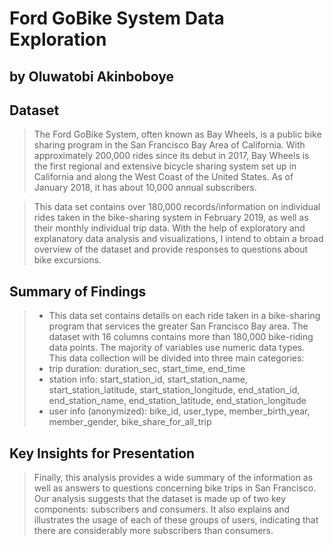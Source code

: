 # Ford GoBike System Data Exploration
## by Oluwatobi Akinboboye


## Dataset

> The Ford GoBike System, often known as Bay Wheels, is a public bike sharing program in the San Francisco Bay Area of California. With approximately 200,000 rides since its debut in 2017, Bay Wheels is the first regional and extensive bicycle sharing system set up in California and along the West Coast of the United States. As of January 2018, it has about 10,000 annual subscribers.

> This data set contains over 180,000 records/information on individual rides taken in the bike-sharing system in February 2019, as well as their monthly individual trip data. With the help of exploratory and explanatory data analysis and visualizations, I intend to obtain a broad overview of the dataset and provide responses to questions about bike excursions.

## Summary of Findings

> * This data set contains details on each ride taken in a bike-sharing program that services the greater San Francisco Bay area. The dataset with 16 columns contains more than 180,000 bike-riding data points. The majority of variables use numeric data types. This data collection will be divided into three main categories:
> * trip duration: duration_sec, start_time, end_time
> * station info: start_station_id, start_station_name, start_station_latitude, start_station_longitude, end_station_id, end_station_name, end_station_latitude, end_station_longitude
> * user info (anonymized): bike_id, user_type, member_birth_year, member_gender, bike_share_for_all_trip


## Key Insights for Presentation

> Finally, this analysis provides a wide summary of the information as well as answers to questions concerning bike trips in San Francisco. Our analysis suggests that the dataset is made up of two key components: subscribers and consumers. It also explains and illustrates the usage of each of these groups of users, indicating that there are considerably more subscribers than consumers.

